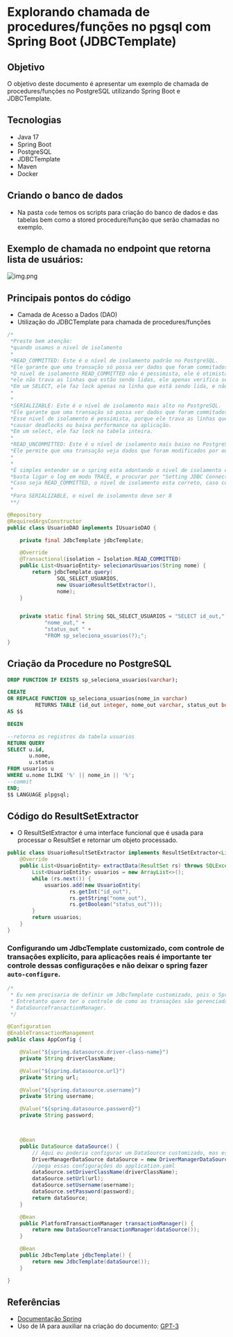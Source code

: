 # Explorando chamada de procedures/funções no pgsql com Spring Boot (JDBCTemplate)

## Objetivo
O objetivo deste documento é apresentar um exemplo de chamada de procedures/funções no PostgreSQL utilizando Spring Boot e JDBCTemplate.

## Tecnologias
- Java 17
- Spring Boot
- PostgreSQL
- JDBCTemplate
- Maven
- Docker


## Criando o banco de dados
- Na pasta `code` temos os scripts para criação do banco de dados e das tabelas bem como a stored procedure/função que serão chamadas no exemplo.

## Exemplo de chamada no endpoint que retorna lista de usuários:

![img.png](img.png)

## Principais pontos do código
- Camada de Acesso a Dados (DAO)
- Utilização do JDBCTemplate para chamada de procedures/funções
```java
/*
 *Preste bem atenção:
 *quando usamos o nivel de isolamento
 *
 *READ_COMMITTED: Este é o nível de isolamento padrão no PostgreSQL.
 *Ele garante que uma transação só possa ver dados que foram commitados por outras transações.
 *O nivel de isolamento READ_COMMITTED não é pessimista, ele é otimista, porque
 *ele não trava as linhas que estão sendo lidas, ele apenas verifica se houve alguma alteração.
 *Em um SELECT, ele faz lock apenas na linha que está sendo lida, e não na tabela inteira.
 *
 *
 *SERIALIZABLE: Este é o nível de isolamento mais alto no PostgreSQL.
 *Ele garante que uma transação só possa ver dados que foram commitados por outras transações.
 *Esse nivel de isolamento é pessimista, porque ele trava as linhas que estão sendo lidas, podendo
 *causar deadlocks ou baixa performance na aplicação.
 *Em um select, ele faz lock na tabela inteira.
 *
 *READ_UNCOMMITTED: Este é o nível de isolamento mais baixo no PostgreSQL.
 *Ele permite que uma transação veja dados que foram modificados por outras transações, mas que ainda não foram commitados.
 *
 *
 *É simples entender se o spring esta adontando o nivel de isolamento correto conforme a configuração,
 *basta ligar o log em modo TRACE, e procurar por "Setting JDBC Connection [com.zaxxer.hikari.HikariProxyConnection@xxxxxx] transaction isolation to 2"
 *Caso seja READ_COMMITTED, o nivel de isolamento esta correto, caso contrario, o nivel de isolamento esta errado.
 *
 *Para SERIALIZABLE, o nivel de isolamento deve ser 8
 **/

@Repository
@RequiredArgsConstructor
public class UsuarioDAO implements IUsuarioDAO {

    private final JdbcTemplate jdbcTemplate;

    @Override
    @Transactional(isolation = Isolation.READ_COMMITTED)
    public List<UsuarioEntity> selecionarUsuarios(String nome) {
        return jdbcTemplate.query(
                SQL_SELECT_USUARIOS,
                new UsuarioResultSetExtractor(),
                nome);
    }


    private static final String SQL_SELECT_USUARIOS = "SELECT id_out," +
            "nome_out," +
            "status_out " +
            "FROM sp_seleciona_usuarios(?);";
}

```
## Criação da Procedure no PostgreSQL
```sql
DROP FUNCTION IF EXISTS sp_seleciona_usuarios(varchar);

CREATE
OR REPLACE FUNCTION sp_seleciona_usuarios(nome_in varchar)
         RETURNS TABLE (id_out integer, nome_out varchar, status_out boolean)
AS $$

BEGIN

--retorna os registros da tabela usuarios
RETURN QUERY
SELECT u.id,
       u.nome,
       u.status
FROM usuarios u
WHERE u.nome ILIKE '%' || nome_in || '%';
--commit
END;
$$ LANGUAGE plpgsql;
```

## Código do ResultSetExtractor
- O ResultSetExtractor é uma interface funcional que é usada para processar o ResultSet e retornar um objeto processado.
```java
public class UsuarioResultSetExtractor implements ResultSetExtractor<List<UsuarioEntity>> {
    @Override
    public List<UsuarioEntity> extractData(ResultSet rs) throws SQLException, DataAccessException {
        List<UsuarioEntity> usuarios = new ArrayList<>();
        while (rs.next()) {
            usuarios.add(new UsuarioEntity(
                    rs.getInt("id_out"),
                    rs.getString("nome_out"),
                    rs.getBoolean("status_out")));
        }
        return usuarios;
    }
}
```

### Configurando um JdbcTemplate customizado, com controle de transações explícito, para aplicações reais é importante ter controle dessas configurações e não deixar o spring fazer `auto-configure`.
```java
/*
 * Eu nem precisaria de definir um JdbcTemplate customizado, pois o Spring Boot já faz isso por mim.
 * Entretanto quero ter o controle de como as transações são gerenciadas, por isso estou definindo um
 * DataSourceTransactionManager.
 */

@Configuration
@EnableTransactionManagement
public class AppConfig {

    @Value("${spring.datasource.driver-class-name}")
    private String driverClassName;

    @Value("${spring.datasource.url}")
    private String url;

    @Value("${spring.datasource.username}")
    private String username;

    @Value("${spring.datasource.password}")
    private String password;



    @Bean
    public DataSource dataSource() {
        // Aqui eu poderia configurar um DataSource customizado, mas estou usando o HikariCP que é o padrão do Spring Boot.
        DriverManagerDataSource dataSource = new DriverManagerDataSource();
        //pega essas configurações do application.yaml
        dataSource.setDriverClassName(driverClassName);
        dataSource.setUrl(url);
        dataSource.setUsername(username);
        dataSource.setPassword(password);
        return dataSource;
    }

    @Bean
    public PlatformTransactionManager transactionManager() {
        return new DataSourceTransactionManager(dataSource());
    }

    @Bean
    public JdbcTemplate jdbcTemplate() {
        return new JdbcTemplate(dataSource());
    }

}
```

## Referências
- [Documentação Spring](https://docs.spring.io/spring-data/jdbc/docs/current/reference/html/#jdbc.core)
- Uso de IA para auxiliar na criação do documento: [GPT-3](https://www.openai.com/blog/openai-api/)